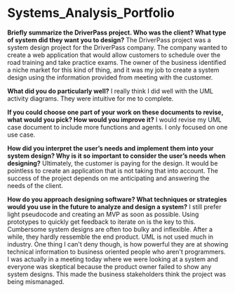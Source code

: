 # Systems_Analysis_Portfolio

**Briefly summarize the DriverPass project. Who was the client? What type of system did they want you to design?**
The DriverPass project was a system design project for the DriverPass company.  The company wanted to create a web application that would allow customers to schedule over the road training and take practice exams.  The owner of the business identified a niche market for this kind of thing, and it was my job to create a system design using the information provided from meeting with the customer.

**What did you do particularly well?**
I really think I did well with the UML activity diagrams.  They were intuitive for me to complete.

**If you could choose one part of your work on these documents to revise, what would you pick? How would you improve it?**
I would revise my UML case document to include more functions and agents.  I only focused on one use case.

**How did you interpret the user’s needs and implement them into your system design? Why is it so important to consider the user’s needs when designing?**
Ultimately, the customer is paying for the design.  It would be pointless to create an application that is not taking that into account.  The success of the project depends on me anticipating and answering the needs of the client.

**How do you approach designing software? What techniques or strategies would you use in the future to analyze and design a system?**
I still prefer light pseudocode and creating an MVP as soon as possible.  Using prototypes to quickly get feedback to iterate on is the key to this.  Cumbersome system designs are often too bulky and inflexible.  After a while, they hardly ressemble the end product.  UML is not used much in industry.  One thing I can't deny though, is how powerful they are at showing technical information to business oriented people who aren't programmers.  I was actually in a meeting today where we were looking at a system and everyone was skeptical because the product owner failed to show any system designs.  This made the business stakeholders think the project was being mismanaged.
